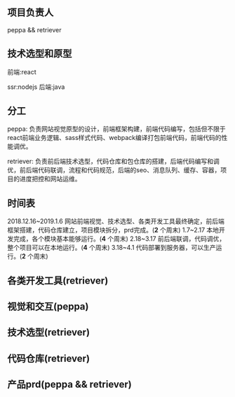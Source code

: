## 项目负责人
peppa && retriever

## 技术选型和原型
前端:react

ssr:nodejs
后端:java


## 分工
peppa:
负责网站视觉原型的设计，前端框架构建，前端代码编写，包括但不限于react前端业务逻辑、sass样式代码、webpack编译打包前端代码，前端代码的性能调优。

retriever:
负责前后端技术选型，代码仓库和包仓库的搭建，后端代码编写和调优，前后端代码联调，流程和代码规范，后端的seo、消息队列、缓存、容器，项目的进度把控和网站运维。

## 时间表
2018.12.16\~2019.1.6 网站前端视觉、技术选型、各类开发工具最终确定，前后端框架搭建，代码仓库建立，项目模块拆分，prd完成。(__2__ 个周末)
1.7~2.17 本地开发完成，各个模块基本能够运行。(__4__ 个周末)
2.18~3.17 前后端联调，代码调优，整个项目可以在本地运行。(__4__ 个周末)
3.18~4.1 代码部署到服务器，可以生产运行。(__2__ 个周末)


## 各类开发工具(retriever)


## 视觉和交互(peppa)


## 技术选型(retriever)


## 代码仓库(retriever)


## 产品prd(peppa && retriever)











